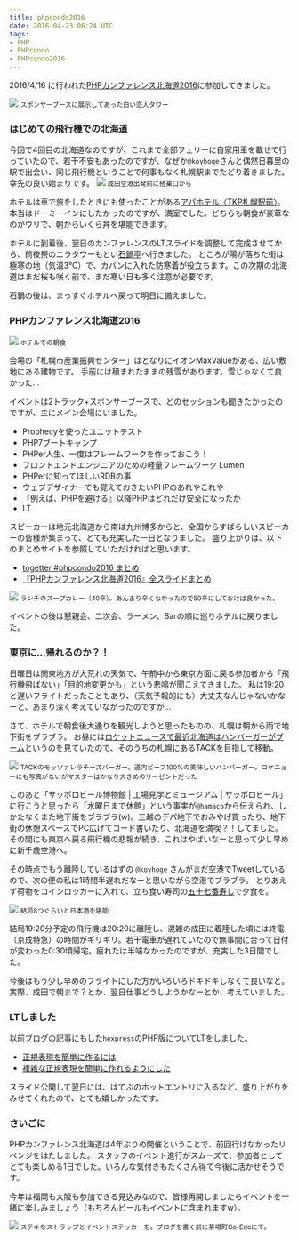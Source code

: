 ```yaml
---
title: phpcondo2016
date: 2016-04-23 06:24 UTC
tags:
- PHP
- PHPcondo
- PHPcondo2016
---
```


2016/4/16 に行われた[PHPカンファレンス北海道2016](http://phpcon.sapporo-php.net/2016/)に参加してきました。

![](/images/blog/phpcondo2016_1.jpg)
<small>スポンサーブースに展示してあった白い恋人タワー</small>

### はじめての飛行機での北海道

今回で4回目の北海道なのですが、これまで全部フェリーに自家用車を載せて行っていたので、若干不安もあったのですが、なぜか`@koyhoge`さんと偶然日暮里の駅で出会い、同じ飛行機ということで何事もなく札幌駅までたどり着きました。
幸先の良い始まりです。
![](/images/blog/phpcondo2016_4.jpg)
<small>成田空港出発前に搭乗口から</small>

ホテルは車で旅をしたときにも使ったことがある[アパホテル〈TKP札幌駅前〉](http://www.apahotel.com/hotel/hokkaido/05_tkp-sapporo-ekimae/)。本当はドーミーインにしたかったのですが、満室でした。どちらも朝食が豪華なのがウリで、朝からいくら丼を堪能できます。

ホテルに到着後、翌日のカンファレンスのLTスライドを調整して完成させてから、前夜祭のニラタワーもとい[石鍋亭](http://www.phoenix-c.or.jp/~isinabe/)へ行きました。
ところが陽が落ちた街は極寒の地（気温3℃）で、カバンに入れた防寒着が役立ちます。この次期の北海道はまだ桜も咲く前で、まだ寒い日も多く注意が必要です。

石鍋の後は、まっすぐホテルへ戻って明日に備えました。

### PHPカンファレンス北海道2016

![](/images/blog/phpcondo2016_5.jpg)
<small>ホテルでの朝食</small>

会場の「札幌市産業振興センター」はとなりにイオンMaxValueがある、広い敷地にある建物です。
手前には積まれたままの残雪があります。雪じゃなくて良かった...

イベントは2トラック+スポンサーブースで、どのセッションも聞きたかったのですが、主にメイン会場にいました。

- Prophecyを使ったユニットテスト
- PHP7ブートキャンプ
- PHPer人生、一度はフレームワークを作っておこう！
- フロントエンドエンジニアのための軽量フレームワーク Lumen
- PHPerに知ってほしいRDBの事
- ウェブデザイナーでも覚えておきたいPHPのあれやこれや
- 『例えば、PHPを避ける』以降PHPはどれだけ安全になったか
- LT

スピーカーは地元北海道から南は九州博多からと、全国からすばらしいスピーカーの皆様が集まって、とても充実した一日となりました。
盛り上がりは、以下のまとめサイトを参照していただければと思います。

- [togetter #phpcondo2016 まとめ](http://togetter.com/li/963277)
- [『PHPカンファレンス北海道2016』全スライドまとめ](https://techstars.jp/blog/php-conf-hokkaido-2016-7/)

![](/images/blog/phpcondo2016_6.jpg)
<small>ランチのスープカレー（40辛）。あんまり辛くなかったので50辛にしておけば良かった。</small>

イベントの後は懇親会、二次会、ラーメン、Barの順に巡りホテルに戻りました。

### 東京に...帰れるのか？！

日曜日は関東地方が大荒れの天気で、午前中から東京方面に戻る参加者から「飛行機飛ばない」「目的地変更かも」という悲鳴が聞こえてきました。
私は19:20と遅いフライトだったこともあり、（天気予報的にも）大丈夫なんじゃないかなーと、あまり深く考えていなかったのですが...

さて、ホテルで朝食後大通りを観光しようと思ったものの、札幌は朝から雨で地下街をブラブラ。
お昼には[ロケットニュースで最近北海道はハンバーガーがブーム](http://rocketnews24.com/2015/12/08/663613/)というのを見ていたので、そのうちの札幌にあるTACKを目指して移動。

![](/images/blog/phpcondo2016_8.jpg)
<small>TACKのモッツァレラチーズバーガー。道内ビーフ100%の美味しいハンバーガー。ロケニューにも写真がないがマスターはかなり大きめのリーゼントだった</small>

このあと「サッポロビール博物館 | 工場見学とミュージアム | サッポロビール」に行こうと思ったら「水曜日まで休館」という事実が`@hamaco`から伝えられ、しかたなくまた地下街をブラブラ(w)。三越のデパ地下でおみやげ買ったり、地下街の休憩スペースでPC広げてコード書いたり、北海道を満喫？！してました。
その間にも東京へ戻る飛行機の悲報が続き、これはやばいなーと思って少し早めに新千歳空港へ。

その時点でもう離陸しているはずの `@koyhoge` さんがまだ空港でTweetしているので、次の便の私は1時間半遅れだなーと思いながら空港でブラブラ。
とりあえず荷物をコインロッカーに入れて、立ち食い寿司の[五十七番寿し](http://tabelog.com/hokkaido/A0107/A010701/1034622/)で夕食を。

![](/images/blog/phpcondo2016_2.jpg)
<small>結局8つぐらいと日本酒を堪能</small>

結局19:20分予定の飛行機は20:20に離陸し、混雑の成田に着陸した頃には終電（京成特急）の時間がギリギリ。若干電車が遅れていたので無事間に合って日付が変わった0:30頃帰宅。疲れたは半端なかったのですが、充実した3日間でした。

今後はもう少し早めのフライトにした方がいろいろドキドキしなくて良いなと。
実際、成田で朝まで？とか、翌日仕事どうしようかなーとか、考えていました。

### LTしました

以前ブログの記事にもした`hexpress`のPHP版についてLTをしました。

- [正規表現を簡単に作るには](/2015/09/13/verbal-expression-php.html)
- [複雑な正規表現を簡単に作れるようにした](/2015/09/21/hexpress-ported-from-ruby-world.html)

<script async class="speakerdeck-embed" data-id="652014fbf1dc4f66b8a19cbb58675429" data-ratio="1.33333333333333" src="//speakerdeck.com/assets/embed.js"></script>

スライド公開して翌日には、はてぶのホットエントリに入るなど、盛り上がりをみせてくれたので、とても嬉しかったです。

### さいごに

PHPカンファレンス北海道は4年ぶりの開催ということで、前回行けなかったリベンジをはたしました。
スタッフのイベント進行がスムーズで、参加者としてとても楽しめる1日でした。いろんな気付きもたくさん得て今後に活かせそうです。

今年は福岡も大阪も参加できる見込みなので、皆様再開しましたらイベントを一緒に楽しみましょう（もちろんビールもイベントに含まれますw）。

![](/images/blog/phpcondo2016_3.jpg)
<small>ステキなストラップとイベントステッカーを。ブログを書く前に茅場町Co-Edoにて。</small>

